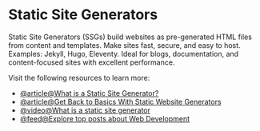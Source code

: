 # Static Site Generators

Static Site Generators (SSGs) build websites as pre-generated HTML files from content and templates. Make sites fast, secure, and easy to host. Examples: Jekyll, Hugo, Eleventy. Ideal for blogs, documentation, and content-focused sites with excellent performance.

Visit the following resources to learn more:

- [@article@What is a Static Site Generator?](https://www.cloudflare.com/learning/performance/static-site-generator/)
- [@article@Get Back to Basics With Static Website Generators](https://thenewstack.io/get-back-basics-static-website-generators/)
- [@video@What is a static site generator](https://www.youtube.com/watch?v=Qms4k6y7OgI)
- [@feed@Explore top posts about Web Development](https://app.daily.dev/tags/webdev?ref=roadmapsh)
